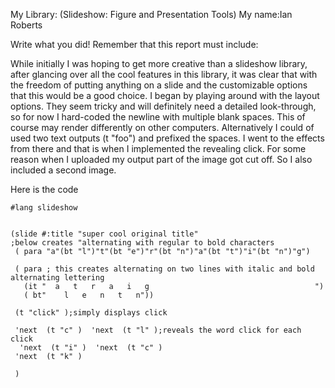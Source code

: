 
My Library: (Slideshow: Figure and Presentation Tools)
My name:Ian Roberts

Write what you did!
Remember that this report must include:

While initially I was hoping to get more creative than a slideshow library, after glancing over all the cool features in this
library, it was clear that with the freedom of putting anything on a slide and the customizable  options that this would be 
a good choice. I began by playing around with the layout options. They seem tricky and will definitely need a detailed look-through, so for now I hard-coded the newline with multiple blank spaces. This of course may render differently on other computers. Alternatively I could of used two text outputs (t "foo") and prefixed the spaces.  I went to the effects from there and that is when I implemented the revealing click. For some reason when I uploaded my output part of the image got cut off. So I also included a second image.

Here is the code

```
#lang slideshow


(slide #:title "super cool original title"
;below creates "alternating with regular to bold characters
 ( para "a"(bt "l")"t"(bt "e")"r"(bt "n")"a"(bt "t")"i"(bt "n")"g")

 ( para ; this creates alternating on two lines with italic and bold alternating lettering
   (it "  a   t   r   a   i   g                                     ") 
   ( bt"    l   e   n   t   n"))

 (t "click" );simply displays click
 
 'next  (t "c" )  'next  (t "l" );reveals the word click for each click
  'next  (t "i" )  'next  (t "c" )
 'next  (t "k" ) 

 )
```

 

